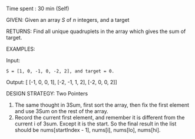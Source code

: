 Time spent : 30 min (Self)

GIVEN: Given an array *S* of *n* integers, and a target

RETURNS: Find all unique quadruplets in the array which gives the sum of target.

EXAMPLES:

Input: 

```
S = [1, 0, -1, 0, -2, 2], and target = 0.
```

Output: [  [-1,  0, 0, 1],  [-2, -1, 1, 2],  [-2,  0, 0, 2]]



DESIGN STRATEGY: Two Pointers



1. The same thought in 3Sum, first sort the array, then fix the first element and use 3Sum on the rest of the array.
2. Record the current first element, and remember it is different from the current i of 3sum. Except it is the start. So the final result in the list should be nums[startIndex - 1], nums[i], nums[lo], nums[hi].
